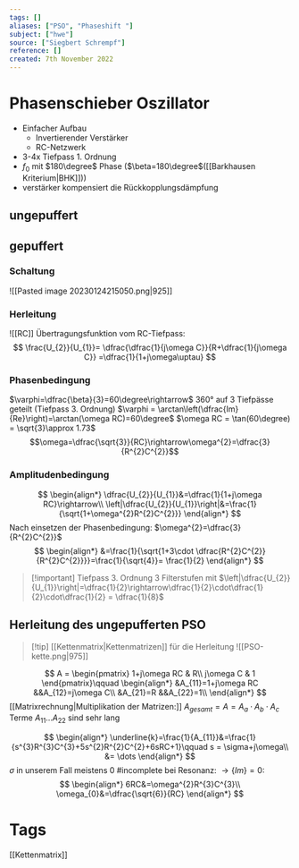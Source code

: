 ```yaml
---
tags: []
aliases: ["PSO", "Phaseshift "]
subject: ["hwe"]
source: ["Siegbert Schrempf"]
reference: []
created: 7th November 2022
---
```


# Phasenschieber Oszillator
- Einfacher Aufbau
	- Invertierender Verstärker
	- RC-Netzwerk
- 3-4x Tiefpass 1. Ordnung
- $f_{0}$ mit $180\degree$ Phase ($\beta=180\degree$([[Barkhausen Kriterium|BHK]]))
- verstärker kompensiert die Rückkopplungsdämpfung

## ungepuffert

## gepuffert

### Schaltung
![[Pasted image 20230124215050.png|925]]

### Herleitung
![[RC]]
Übertragungsfunktion vom RC-Tiefpass:
$$
\frac{U_{2}}{U_{1}}= \dfrac{\dfrac{1}{j\omega C}}{R+\dfrac{1}{j\omega C}} =\dfrac{1}{1+j\omega\uptau}
$$
### Phasenbedingung
$\varphi=\dfrac{\beta}{3}=60\degree\rightarrow$ 360° auf 3 Tiefpässe geteilt (Tiefpass 3. Ordnung)
$\varphi = \arctan\left(\dfrac{Im}{Re}\right)=\arctan(\omega RC)=60\degree$
$\omega RC = \tan(60\degree) = \sqrt{3}\approx 1.73$
$$\omega=\dfrac{\sqrt{3}}{RC}\rightarrow\omega^{2}=\dfrac{3}{R^{2}C^{2}}$$
### Amplitudenbedingung
$$
\begin{align*}
\dfrac{U_{2}}{U_{1}}&=\dfrac{1}{1+j\omega RC}\rightarrow\\
\left|\dfrac{U_{2}}{U_{1}}\right|&=\frac{1}{\sqrt{1+\omega^{2}R^{2}C^{2}}}	\end{align*}
$$
Nach einsetzen der Phasenbedingung:
$\omega^{2}=\dfrac{3}{R^{2}C^{2}}$	
$$
\begin{align*}
&=\frac{1}{\sqrt{1+3\cdot \dfrac{R^{2}C^{2}}{R^{2}C^{2}}}}=\frac{1}{\sqrt{4}}= \frac{1}{2}
\end{align*}
$$
> [!important] Tiefpass 3. Ordnung
>3 Filterstufen mit $\left|\dfrac{U_{2}}{U_{1}}\right|=\dfrac{1}{2}\rightarrow\dfrac{1}{2}\cdot\dfrac{1}{2}\cdot\dfrac{1}{2} = \dfrac{1}{8}$ 

## Herleitung des ungepufferten PSO
> [!tip] [[Kettenmatrix|Kettenmatrizen]] für die Herleitung
> ![[PSO-kette.png|975]]

$$
A = \begin{pmatrix}
1+j\omega RC & R\\
j\omega C & 1
\end{pmatrix}\qquad
\begin{align*}
&A_{11}=1+j\omega RC
&&A_{12}=j\omega C\\
&A_{21}=R
&&A_{22}=1\\
\end{align*}
$$
[[Matrixrechnung|Multiplikation der Matrizen:]] $A_{gesamt}=A=A_{a}\cdot A_{b}\cdot A_{c}$
Terme $A_{11}\dots A_{22}$ sind sehr lang

$$
\begin{align*}
\underline{k}=\frac{1}{A_{11}}&=\frac{1}{s^{3}R^{3}C^{3}+5s^{2}R^{2}C^{2}+6sRC+1}\qquad s = \sigma+j\omega\\
&= \dots
\end{align*}
$$
$\sigma$ in unserem Fall meistens 0
#incomplete 
bei Resonanz: $\rightarrow \{Im\}=0:$
$$
\begin{align*}
6RC&=\omega^{2}R^{3}C^{3}\\
\omega_{0}&=\dfrac{\sqrt{6}}{RC}
\end{align*}
$$
# Tags
[[Kettenmatrix]]